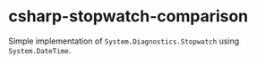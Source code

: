 # csharp-stopwatch-comparison
Simple implementation of `System.Diagnostics.Stopwatch` using `System.DateTime`.
